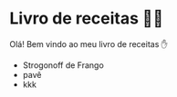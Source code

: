 # Livro de receitas :man_cook:



Olá! Bem vindo ao meu livro de receitas :hand:



- Strogonoff de Frango
- pavê
- kkk
